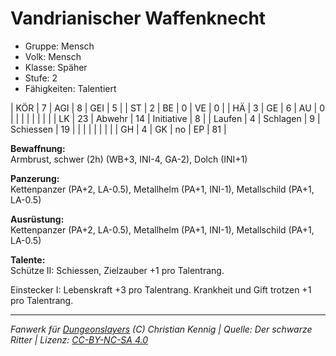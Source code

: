 # Vandrianischer Waffenknecht  
- Gruppe: Mensch  
- Volk: Mensch  
- Klasse: Späher  
- Stufe: 2  
- Fähigkeiten: Talentiert  


| KÖR    | 7  | AGI      | 8  | GEI        | 5  |
| ST     | 2  | BE       | 0  | VE         | 0  |
| HÄ     | 3  | GE       | 6  | AU         | 0  |
|        |    |          |    |            |    |
| LK     | 23 | Abwehr   | 14 | Initiative | 8  |
| Laufen | 4  | Schlagen | 9  | Schiessen  | 19 |
|        |    |          |    |            |    |
| GH     | 4  | GK       | no | EP         | 81 |


**Bewaffnung:**  
Armbrust, schwer (2h) (WB+3, INI-4, GA-2), Dolch (INI+1)

**Panzerung:**  
Kettenpanzer (PA+2, LA-0.5), Metallhelm (PA+1, INI-1), Metallschild (PA+1, LA-0.5)

**Ausrüstung:**  
Kettenpanzer (PA+2, LA-0.5), Metallhelm (PA+1, INI-1), Metallschild (PA+1, LA-0.5)

**Talente:**  
Schütze II: Schiessen, Zielzauber +1 pro Talentrang.

Einstecker I: Lebenskraft +3 pro Talentrang. Krankheit und Gift trotzen +1 pro Talentrang.





___
*Fanwerk für [Dungeonslayers](https://www.dungeonslayers.net/) (C) Christian Kennig | Quelle: Der schwarze Ritter | Lizenz: [CC-BY-NC-SA 4.0](https://creativecommons.org/licenses/by-nc-sa/4.0/deed.de)*